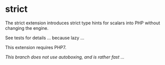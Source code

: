 strict
======

The strict extension introduces strict type hints for scalars into PHP without changing the engine.

See tests for details ... because lazy ...

This extension requires PHP7.

*This branch does not use autoboxing, and is rather fast ...*
